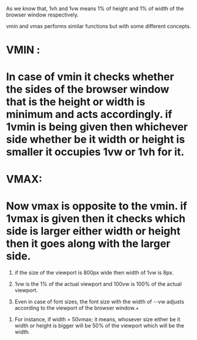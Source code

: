 As we know that, 1vh and 1vw means 1% of height and 1% of width of the browser window respectively.

vmin and vmax performs similar functions but with some different concepts.

# VMIN :

# In case of vmin it checks whether the sides of the browser window that is the height or width is minimum and acts accordingly. if 1vmin is being given then whichever side whether be it width or height is smaller it occupies 1vw or 1vh for it.

# VMAX:

# Now vmax is opposite to the vmin. if 1vmax is given then it checks which side is larger either width or height then it goes along with the larger side.

<!-- !IMPORTANT NOTES!!! https://www.youtube.com/watch?v=waiZqfefo14&ab_channel=Minim -->

1. if the size of the viewport is 800px wide then width of 1vw is 8px.

2. 1vw is the 1% of the actual viewport and 100vw is 100% of the actual viewport.

3. Even in case of font sizes, the font size with the width of --vw adjusts according to the viewport of the browser window.+

<!-- ! Yahooo baba <3 https://www.youtube.com/watch?v=2CW2B7W4Vas&ab_channel=YahooBaba> -->

1. For instance,
   if width = 50vmax;
   it means, whosever size either be it width or height is bigger will be 50% of the viewport which will be the width.
